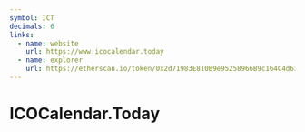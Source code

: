 ```yaml
---
symbol: ICT
decimals: 6
links:
  - name: website
    url: https://www.icocalendar.today
  - name: explorer
    url: https://etherscan.io/token/0x2d71983E810B9e95258966B9c164C4d61a829bA9
---
```


# ICOCalendar.Today
